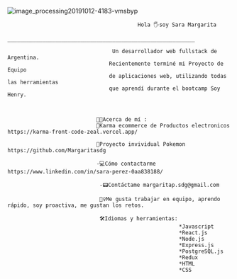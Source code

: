 ![image_processing20191012-4183-vmsbyp](https://user-images.githubusercontent.com/109221595/234367843-9843207a-9580-44da-910f-3d0e1399b475.gif)                      
                                     
                                     
                                             Hola 🖐soy Sara Margarita
                               ___________________________________________________________
                                        
                                     Un desarrollador web fullstack de Argentina.
                                    Recientemente terminé mi Proyecto de Equipo 
                                    de aplicaciones web, utilizando todas las herramientas 
                                    que aprendí durante el bootcamp Soy Henry.
                                       
                                       
                                       
                                👩‍💻Acerca de mí :
                                🚀Karma ecommerce de Productos electronicos https://karma-front-code-zeal.vercel.app/
                                
                                🚀Proyecto invividual Pokemon https://github.com/Margaritasdg 
                                
                                -💻Cómo contactarme https://www.linkedin.com/in/sara-perez-0aa838188/
                                 
                                 -📟Contáctame margaritap.sdg@gmail.com
                                 
                                 🙋‍♀️Me gusta trabajar en equipo, aprendo rápido, soy proactiva, me gustan los retos.
                                 
                                 🛠Idiomas y herramientas:
                                                          *Javascript
                                                          *React.js
                                                          *Node.js
                                                          *Express.js
                                                          *PostgreSQL.js
                                                          *Redux
                                                          *HTML
                                                          *CSS
                                 

    
    
    
    
    
    
    
    
    
    
    
    
    
    
    
    
    

